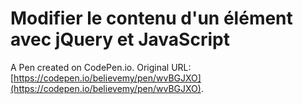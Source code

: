 # Modifier le contenu d'un élément avec jQuery et JavaScript

A Pen created on CodePen.io. Original URL: [https://codepen.io/believemy/pen/wvBGJXO](https://codepen.io/believemy/pen/wvBGJXO).


